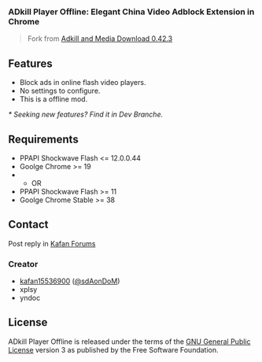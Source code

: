 ### ADkill Player Offline: Elegant China Video Adblock Extension in Chrome

> Fork from [Adkill and Media Download 0.42.3](https://github.com/adkill/Adkill-and-Media-Download)


## Features

- Block ads in online flash video players.
- No settings to configure.
- This is a offline mod.

_* Seeking new features? Find it in Dev Branche._

## Requirements

- PPAPI Shockwave Flash <= 12.0.0.44
- Goolge Chrome >= 19
- - OR
- PPAPI Shockwave Flash >= 11
- Goolge Chrome Stable >= 38

## Contact

Post reply in [Kafan Forums](http://bbs.kafan.cn/thread-1514537-1-1.html)

### Creator

- [kafan15536900](http://github.com/kafan15536900) ([@sdAonDoM](https://twitter.com/@sdAonDoM))
- xplsy
- yndoc

## License

ADkill Player Offline is released under the terms of the [GNU General Public License](http://www.gnu.org/licenses/) version 3 as published by the Free Software Foundation.
